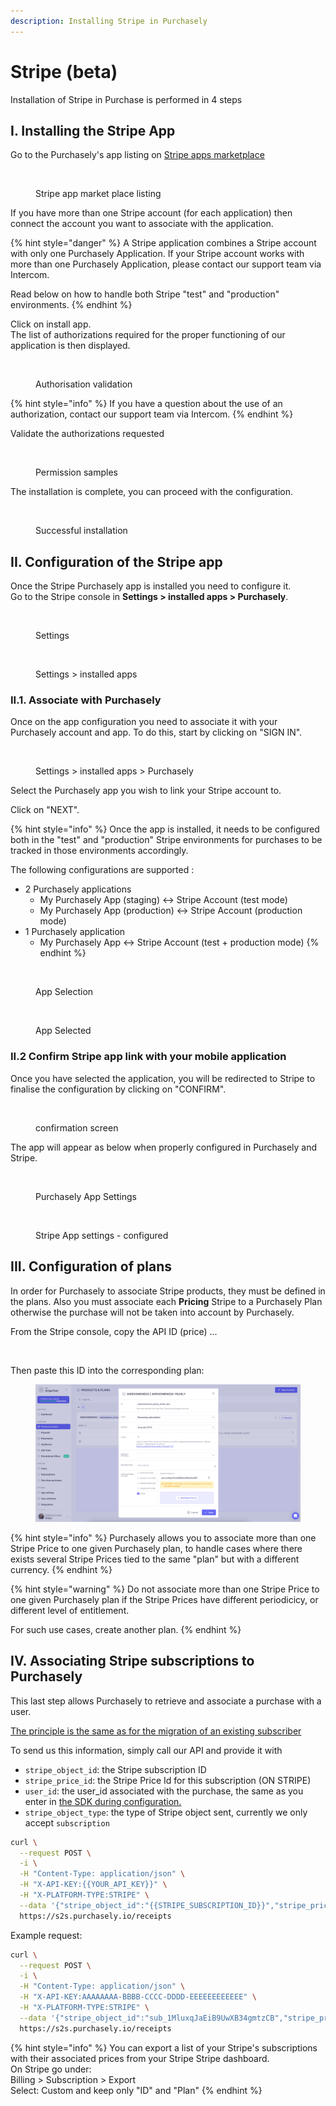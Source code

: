 ```yaml
---
description: Installing Stripe in Purchasely
---
```


# Stripe (beta)

Installation of Stripe in Purchase is performed in 4 steps

## I. Installing the Stripe App

Go to the Purchasely's app listing on [Stripe apps marketplace](https://marketplace.stripe.com/apps/purchasely)

<figure><img src="https://files.gitbook.com/v0/b/gitbook-x-prod.appspot.com/o/spaces%2FGgUdOzhqa07uh7nB2iZA%2Fuploads%2F9OB0hfejoh9qNlfL9kW2%2FStripe-app-listing-img1.png?alt=media&#x26;token=6f5f53e5-3684-4ac3-ae1c-592d3a6d1208" alt=""><figcaption><p>Stripe app market place listing</p></figcaption></figure>

If you have more than one Stripe account (for each application) then connect the account you want to associate with the application.

{% hint style="danger" %}
A Stripe application combines a Stripe account with only one Purchasely Application. If your Stripe account works with more than one Purchasely Application, please contact our support team via Intercom.

Read below on how to handle both Stripe "test" and "production" environments.
{% endhint %}



Click on install app.\
The list of authorizations required for the proper functioning of our application is then displayed.

<figure><img src="https://files.gitbook.com/v0/b/gitbook-x-prod.appspot.com/o/spaces%2FGgUdOzhqa07uh7nB2iZA%2Fuploads%2FaqmcfLds8WDfZNbJnQRV%2FStripe-app-listing-img2.png?alt=media&#x26;token=8fa35b14-7c4e-428b-977d-043378de97d0" alt=""><figcaption><p>Authorisation validation</p></figcaption></figure>

{% hint style="info" %}
If you have a question about the use of an authorization, contact our support team via Intercom.
{% endhint %}

Validate the authorizations requested

<figure><img src="https://files.gitbook.com/v0/b/gitbook-x-prod.appspot.com/o/spaces%2FGgUdOzhqa07uh7nB2iZA%2Fuploads%2FDTUTu7emWhyXa0UkMq1Y%2Fimage.png?alt=media&#x26;token=b6d0481a-f897-47dd-8517-1e372e1a8f54" alt=""><figcaption><p>Permission samples</p></figcaption></figure>

The installation is complete, you can proceed with the configuration.

<figure><img src="https://files.gitbook.com/v0/b/gitbook-x-prod.appspot.com/o/spaces%2FGgUdOzhqa07uh7nB2iZA%2Fuploads%2FBRnqdLHnzzBZ6EfjSF5Y%2FStripe-app-listing-img3.png?alt=media&#x26;token=f71bd7c3-eb3e-4991-b3bb-c1c65b0b1b88" alt=""><figcaption><p>Successful installation</p></figcaption></figure>

## II. Configuration of the Stripe app

Once the Stripe Purchasely app is installed you need to configure it.\
Go to the Stripe console in **Settings > installed apps > Purchasely**.

<figure><img src="https://files.gitbook.com/v0/b/gitbook-x-prod.appspot.com/o/spaces%2FGgUdOzhqa07uh7nB2iZA%2Fuploads%2Fgo605DOz4IGaUqjhpEBq%2Fimage.png?alt=media&#x26;token=1d0f94cf-2a9e-4c31-8fcd-5277c21c8515" alt=""><figcaption><p>Settings</p></figcaption></figure>

<figure><img src="https://files.gitbook.com/v0/b/gitbook-x-prod.appspot.com/o/spaces%2FGgUdOzhqa07uh7nB2iZA%2Fuploads%2FCRydkSiypIOIezQsszLP%2FStripe-app-settings-img2.png?alt=media&#x26;token=3b6f079e-dfb8-4314-8970-6cfb3379c081" alt=""><figcaption><p>Settings > installed apps</p></figcaption></figure>

### II.1. Associate with Purchasely

Once on the app configuration you need to associate it with your Purchasely account and app. To do this, start by clicking on "SIGN IN".

<figure><img src="https://files.gitbook.com/v0/b/gitbook-x-prod.appspot.com/o/spaces%2FGgUdOzhqa07uh7nB2iZA%2Fuploads%2F5bJa1ZMXy7hcDil2O8VX%2FStripe-app-settings-img3.png?alt=media&#x26;token=7eda314a-993e-4842-abfc-322044cb039d" alt=""><figcaption><p>Settings > installed apps > Purchasely</p></figcaption></figure>

Select the Purchasely app you wish to link your Stripe account to.

Click on "NEXT".

{% hint style="info" %}
Once the app is installed, it needs to be configured both in the "test" and "production" Stripe environments for purchases to be tracked in those environments accordingly.



The following configurations are supported :

* 2 Purchasely applications
  * My Purchasely App (staging) <-> Stripe Account (test mode)
  * My Purchasely App (production) <-> Stripe Account (production mode)
* 1 Purchasely application
  * My Purchasely App <-> Stripe Account (test + production mode)
{% endhint %}

<div align="left">

<figure><img src="https://files.gitbook.com/v0/b/gitbook-x-prod.appspot.com/o/spaces%2FGgUdOzhqa07uh7nB2iZA%2Fuploads%2FAXw02wzHnZXVq0w4JEKA%2FStripe-app-app-selection1.png?alt=media&#x26;token=cd11f6d6-0d36-44fb-ab9e-72cc2757508b" alt=""><figcaption><p>App Selection</p></figcaption></figure>

 

<figure><img src="https://files.gitbook.com/v0/b/gitbook-x-prod.appspot.com/o/spaces%2FGgUdOzhqa07uh7nB2iZA%2Fuploads%2FtCkec64T0eTi3Cj6t2MZ%2FStripe-app-app-selection2.png?alt=media&#x26;token=4b98e8ab-59eb-4d19-8c45-7a36a9159665" alt=""><figcaption><p>App Selected</p></figcaption></figure>

</div>

### II.2 Confirm Stripe app link with your mobile application

Once you have selected the application, you will be redirected to Stripe to finalise the configuration by clicking on "CONFIRM".

<figure><img src="https://files.gitbook.com/v0/b/gitbook-x-prod.appspot.com/o/spaces%2FGgUdOzhqa07uh7nB2iZA%2Fuploads%2FlkNm7AMP1oFSmFdoqcz4%2FStripe-app-confirmation-screen.png?alt=media&#x26;token=c1dc2acd-e3d5-4499-aa60-f33c19a35f84" alt=""><figcaption><p>confirmation screen</p></figcaption></figure>

The app will appear as below when properly configured in Purchasely and Stripe.

<figure><img src="https://files.gitbook.com/v0/b/gitbook-x-prod.appspot.com/o/spaces%2FGgUdOzhqa07uh7nB2iZA%2Fuploads%2FxFBdiKp9rPdcdcBSBqD1%2FStripe-app-confirmed2.png?alt=media&#x26;token=63433cbd-7d62-41e2-8ccb-191172ea6346" alt=""><figcaption><p>Purchasely App Settings</p></figcaption></figure>

<figure><img src="https://files.gitbook.com/v0/b/gitbook-x-prod.appspot.com/o/spaces%2FGgUdOzhqa07uh7nB2iZA%2Fuploads%2FEcznI1NdCo7HT08PQWFC%2FStripe-app-confirmed1.png?alt=media&#x26;token=47540579-9587-4002-b516-646c0634314b" alt=""><figcaption><p>Stripe App settings - configured</p></figcaption></figure>

## III. Configuration of plans

In order for Purchasely to associate Stripe products, they must be defined in the plans. Also you must associate each **Pricing** Stripe to a Purchasely Plan otherwise the purchase will not be taken into account by Purchasely.

From the Stripe console, copy the API ID (price) ...

<figure><img src="https://files.gitbook.com/v0/b/gitbook-x-prod.appspot.com/o/spaces%2FGgUdOzhqa07uh7nB2iZA%2Fuploads%2FoVKtKulziIHeXDlnHjtO%2Fimage.png?alt=media&#x26;token=2a216b47-21ce-44d3-884d-dbf87255328c" alt=""><figcaption></figcaption></figure>

Then paste this ID into the corresponding plan:

<figure><img src="../.gitbook/assets/image.png" alt=""><figcaption></figcaption></figure>

{% hint style="info" %}
Purchasely allows you to associate more than one Stripe Price to one given Purchasely plan, to handle cases where there exists several Stripe Prices tied to the same "plan" but with a different currency.
{% endhint %}

{% hint style="warning" %}
Do not associate more than one Stripe Price to one given Purchasely plan if the Stripe Prices have different periodicicy, or different level of entitlement.

For such use cases, create another plan.
{% endhint %}

## IV. Associating Stripe subscriptions to Purchasely

This last step allows Purchasely to retrieve and associate a purchase with a user.

[The principle is the same as for the migration of an existing subscriber](https://docs.purchasely.com/faq/migration-guides/migrate-from-an-existing-setup#2.-send-us-every-new-subscription-created-on-you-side-with-a-call-on-our-api)

To send us this information, simply call our API and provide it with

* `stripe_object_id`: the Stripe subscription ID
* `stripe_price_id`: the Stripe Price Id for this subscription (ON STRIPE)
* `user_id`: the user\_id associated with the purchase, the same as you enter in [the SDK during configuration.](https://docs.purchasely.com/quick-start-1/sdk-configuration/config-appendices/set-user-id)
* `stripe_object_type`: the type of Stripe object sent, currently we only accept `subscription`

```bash
curl \
  --request POST \
  -i \
  -H "Content-Type: application/json" \
  -H "X-API-KEY:{{YOUR_API_KEY}}" \
  -H "X-PLATFORM-TYPE:STRIPE" \
  --data '{"stripe_object_id":"{{STRIPE_SUBSCRIPTION_ID}}","stripe_price_id":"{{STRIPE_PRICE_ID_FOR_THIS_SUBSCRIPTION}}", "user_id":"{{SAME_ID_AS_IN_SDK_CONFIGURATION}}", "stripe_object_type":"subscription"}' \
  https://s2s.purchasely.io/receipts
```

Example request:

```bash
curl \
  --request POST \
  -i \
  -H "Content-Type: application/json" \
  -H "X-API-KEY:AAAAAAAA-BBBB-CCCC-DDDD-EEEEEEEEEEEE" \
  -H "X-PLATFORM-TYPE:STRIPE" \
  --data '{"stripe_object_id":"sub_1MluxqJaEiB9UwXB34gmtzCB","stripe_price_id":"price_1MbKJHJaEiB9UwXBPt0fFq4O", "user_id":"jdo-cus_Msq9YfCiFkFzVx", "stripe_object_type":"subscription"}' \
  https://s2s.purchasely.io/receipts
```

{% hint style="info" %}
You can export a list of your Stripe's subscriptions with their associated prices from your Stripe Stripe dashboard.\
On Stripe go under:\
Billing > Subscription > Export\
Select: Custom and keep only "ID" and "Plan"
{% endhint %}

<figure><img src="https://files.gitbook.com/v0/b/gitbook-x-prod.appspot.com/o/spaces%2FGgUdOzhqa07uh7nB2iZA%2Fuploads%2FSFsiBLJ1eEBvxgMeQ3iS%2FStripe%20export.png?alt=media&#x26;token=e637dfd5-c508-4c64-aaca-22c5983e2441" alt=""><figcaption></figcaption></figure>
